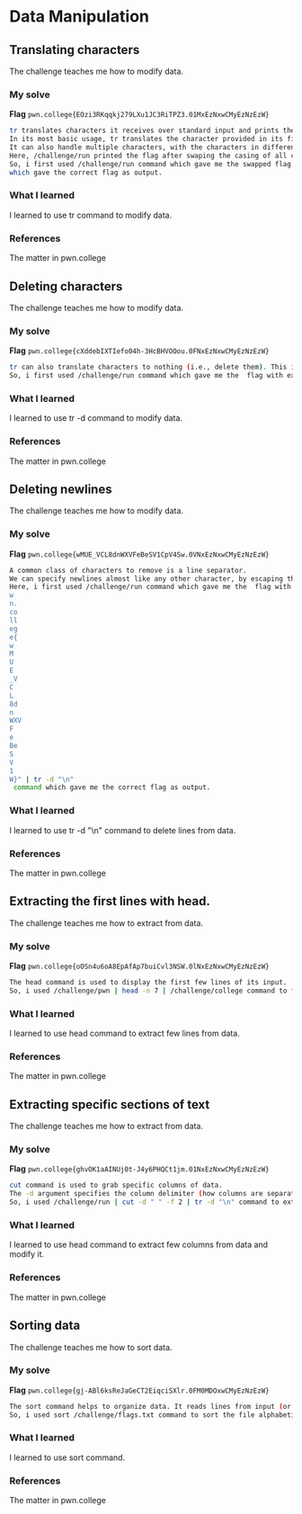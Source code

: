 # Data Manipulation
## Translating characters
The challenge teaches me how to modify data.
### My solve
**Flag** `pwn.college{EOzi3RKqqkj279LXu1JC3RiTPZ3.01MxEzNxwCMyEzNzEzW}`
```bash
tr translates characters it receives over standard input and prints them to standard output.
In its most basic usage, tr translates the character provided in its first argument to the character provided in its second argument
It can also handle multiple characters, with the characters in different positions of the first argument replaced with associated characters in the second argument.
Here, /challenge/run printed the flag after swaping the casing of all characters,so i had to undo it with tr to get the flag.
So, i first used /challenge/run command which gave me the swapped flag as output then i used echo PWN.COLLEGE{eoZI3rkQQKJ279lxU1jc3rItpz3.01mXeZnXWcmYeZnZeZw} | tr ABCDEFGHIJKLMNOPQRSTUVWXYZabcdefghijklmnopqrstuvwxyz abcdefghijklmnopqrstuvwxyzABCDEFGHIJKLMNOPQRSTUVWXYZ
which gave the correct flag as output.
```
### What I learned
I learned to use tr command to modify data.
### References
The matter in pwn.college


## Deleting characters
The challenge teaches me how to modify data.
### My solve
**Flag** `pwn.college{cXddebIXTIefo04h-3HcBHVOOou.0FNxEzNxwCMyEzNzEzW}`
```bash
tr can also translate characters to nothing (i.e., delete them). This is done via a -d flag and an argument of what characters to delete.
So, i first used /challenge/run command which gave me the  flag with extra ^% as output then i used echo p^%w^n^.%c%o^l%l^%e^%ge{^%c^X%d^d^%e^%b^IX^T%I^%e%f^%o^%0^%4^%h^-^3^H^%c^%B^%HV%O^Oo^u^.^%0%F^%Nx%E^%z%N^xw%C^%M%y%E^%z%N%z%E^%z%W%}^^ | tr -d ^% command which gave me the correct flag as output.
```
### What I learned
I learned to use tr -d command to modify data.
### References
The matter in pwn.college


## Deleting newlines
The challenge teaches me how to modify data.
### My solve
**Flag** `pwn.college{wMUE_VCL8dnWXVFeBeSV1CpV4Sw.0VNxEzNxwCMyEzNzEzW}`
```bash
A common class of characters to remove is a line separator.
We can specify newlines almost like any other character, by escaping them.
Here, i first used /challenge/run command which gave me the  flag with new lines as output then i used e echo "p
w
n.
co
ll
eg
e{
w
M
U
E
_V
C
L
8d
n
WXV
F
e
Be
S
V
1
W}" | tr -d "\n"
 command which gave me the correct flag as output.
```
### What I learned
I learned to use tr -d "\n" command to delete lines from data.
### References
The matter in pwn.college


## Extracting the first lines with head.
The challenge teaches me how to extract from data.
### My solve
**Flag** `pwn.college{oOSn4u6oA8EpAfAp7buiCvl3NSW.0lNxEzNxwCMyEzNzEzW}`
```bash
The head command is used to display the first few lines of its input.
So, i used /challenge/pwn | head -n 7 | /challenge/college command to filter only first 7 lines from /challenge/pwn and then | character to pipe it to /challenge/college to get the flag.
```
### What I learned
I learned to use head command to extract few lines from data.
### References
The matter in pwn.college


## Extracting specific sections of text
The challenge teaches me how to extract from data.
### My solve
**Flag** `pwn.college{ghvOK1aAINUj0t-J4y6PHQCt1jm.01NxEzNxwCMyEzNzEzW}`
```bash
cut command is used to grab specific columns of data.
The -d argument specifies the column delimiter (how columns are separated).
So, i used /challenge/run | cut -d " " -f 2 | tr -d "\n" command to extract the 2nd column from /challenge/run and tr to remove next line character to get the flag.
```
### What I learned
I learned to use head command to extract few columns from data and modify it.
### References
The matter in pwn.college


## Sorting data
The challenge teaches me how to sort data.
### My solve
**Flag** `pwn.college{gj-ABl6ksReJaGeCT2EiqciSXlr.0FM0MDOxwCMyEzNzEzW}`
```bash
The sort command helps to organize data. It reads lines from input (or files) and outputs them in sorted order.
So, i used sort /challenge/flags.txt command to sort the file alphabetically to get the flag.
```
### What I learned
I learned to use sort command.
### References
The matter in pwn.college
